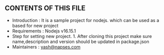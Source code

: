 CONTENTS OF THIS FILE
---------------------

 * Introduction : It is a sample project for nodejs. which can be used as a based for new project
 * Requirements : Nodejs v16.15.1
 * Step for setting new project.
                1. After cloning this project make sure name,description and version should be updated in package.json
 * Maintainers : yash@napses.com